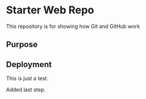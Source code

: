 # Starter Web Repo

This repository is for showing how Git and GitHub work

## Purpose

## Deployment

This is just a test.

Added last step.